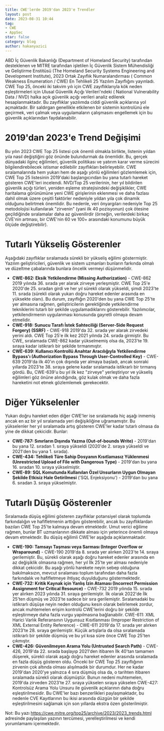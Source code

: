 ```yaml
---
title: CWE'lerde 2019'dan 2023'e Trendler
layout: post
date: 2023-08-31 10:44
tag:
- CWE
- AppSec
star: false
category: blog
author: hakanyazici
---
```


ABD İç Güvenlik Bakanlığı (Department of Homeland Security) tarafından desteklenen ve MITRE tarafından işletilen İç Güvenlik Sistem Mühendisliği ve Geliştirme Enstitüsü (The Homeland Security Systems Engineering and Development Institute), 2023 Ortak Zayıflık Numaralandırması ( Common Weakness Enumeration / CWE) En Tehlikeli 25 Yazılım Zayıflığını yayınladı. CWE Top 25, önceki iki takvim yılı için CWE zayıflıklarıyla kök neden eşleştirmeleri için Ulusal Güvenlik Açığı Verileri'ndeki ( National Vulnerability Data / NVD) halka açık güvenlik açığı verileri analiz edilerek hesaplanmaktadır. Bu zayıflıklar yazılımda ciddi güvenlik açıklarına yol açmaktadır. Bir saldırgan genellikle etkilenen bir sistemin kontrolünü ele geçirmek, veri çalmak veya uygulamaların çalışmasını engellemek için bu güvenlik açıklarından faydalanabilir.

# 2019'dan 2023'e Trend Değişimi

Bu yılın 2023 CWE Top 25 listesi çok önemli olmakla birlikte, listenin yıldan yıla nasıl değiştiğini göz önünde bulundurmak da önemlidir. Bu, gerçek dünyadaki ilginç eğilimleri, güvenlik politikası ve yatırım karar verme sürecini bilgilendirebilecek istismar edilebilir zayıflıkları belirleyebilir. CWE sıralamalarında hem yukarı hem de aşağı yönlü eğilimleri gözlemlemek için, CWE Top 25 listesinin 2019'daki başlangıcından bu yana tutarlı hareket gösteren CWE'leri incelendi.
NVD/Top 25 verilerinin, her yıl bildirilen güvenlik açığı türleri, yeniden eşleme stratejisindeki değişiklikler, CWE haritalama görünümüne yeni CWE girişlerinin eklenmesi ve daha fazlası dahil olmak üzere çeşitli faktörler nedeniyle yıldan yıla çok dinamik olduğunu belirtmek önemlidir. Bu nedenle, veri önyargıları nedeniyle Top 25 metodolojisi kullanılarak "zirvenin" (yani ilk 40 pozisyonun) çok ötesine geçildiğinde sıralamalar daha az güvenilirdir (örneğin, verilerdeki birkaç CVE'nin artması, bir CWE'nin 60 ve 100+ arasındaki konumunu büyük ölçüde değiştirebilir).

# Tutarlı Yükseliş Gösterenler

Aşağıdaki zayıflıklar sıralamada sürekli bir yükseliş eğilimi göstermiştir. Yazılım geliştiricileri, güvenlik ve sistem uzmanları bunların farkında olmalı ve düzeltme çabalarında bunlara öncelik vermeyi düşünmelidir.
- **CWE-862: Eksik Yetkilendirme (Missing Authorization)** - CWE-862 2019 yılında 36. sırada yer alarak zirveye yerleşmiştir. CWE Top 25'e 2020'de 25. sıradan girdi ve her yıl sürekli olarak yükseldi, şimdi 2023'te 11. sırada (sürekli olarak yukarı doğru hareket edenler arasında en yüksekte olanı). Bu durum, zayıflığın 2020'den bu yana CWE Top 25'te yer almasına rağmen, geliştiricilerin gerektiğinde yetkilendirme tekniklerini tutarlı bir şekilde uygulamadıklarını gösterebilir. Yazılımcılar, yetkilendirmenin uygulanması konusunda gayretli olmaya devam etmelidir.
- **CWE-918: Sunucu Tarafı İstek Sahteciliği (Server-Side Request Forgery) (SSRF)** - CWE-918 2019'da 32. sırada yer alarak zirvedeki yerini aldı. CWE Top 25'e ilk kez 2021 yılında 24. sırada girmiştir. Bu CWE, sıralamada CWE-862 kadar yükselmemiş olsa da, 2023'te 19. sıraya kadar istikrarlı bir şekilde tırmanmıştır.
- **CWE-639: Kullanıcı Kontrollü Anahtar Aracılığıyla Yetkilendirme Bypass'ı (Authorization Bypass Through User-Controlled Key)** - CWE-639 2019'da ilk 40'ın çok dışında yer almaya başladı, ancak sonraki yıllarda 2023'te 38. sıraya gelene kadar sıralamada istikrarlı bir tırmanış gördü. Bu, CWE-639'u bu yıl ilk kez "zirveye" yerleştiriyor ve yükseliş eğilimleri göz önüne alındığında, göz kulak olmak ve daha fazla hareketini not etmek gözlemlemek gerekecektir.

# Diğer Yükselenler

Yukarı doğru hareket eden diğer CWE'ler ise sıralamada hiç aşağı inmemiş ancak en az bir yıl sıralamada yeri değişikliğine uğramamıştır. Bu yükselenler her yıl sıralamada artış gösteren CWE'ler kadar tutarlı olmasa da yine de dikkat çekicidir. Bunlar:
- **CWE-787: Sınırların Dışında Yazma (Out-of-bounds Write)** - 2019'dan bu yana 12. sıradan 1. sıraya yükseldi (2020'de 2. sıraya yükseldi ve 2021'den bu yana 1. sırada).
- **CWE-434: Tehlikeli Türe Sahip Dosyanın Kısıtlamasız Yüklenmesi (Unrestricted Upload of File with Dangerous Type)** - 2019'dan bu yana 16. sıradan 10. sıraya yükselmiştir.
- **CWE-89: SQL Komutunda Kullanılan Özel Unsurların Uygun Olmayan Şekilde Etkisiz Hale Getirilmesi** ('SQL Enjeksiyonu') - 2019'dan bu yana 6. sıradan 3. sıraya yükselmiştir.

# Tutarlı Düşüş Gösterenler

Sıralamada düşüş eğilimi gösteren zayıflıklar potansiyel olarak toplumda farkındalığın ve hafifletmenin arttığını gösterebilir, ancak bu zayıflıklardan bazıları CWE Top 25'te kalmaya devam etmektedir. Umut verici eğilime rağmen, bunlar BT uzmanlarının dikkate alması için yeterince önemli olmaya devam etmektedir. Bu düşüş eğilimli CWE'ler aşağıda açıklanmaktadır.
- **CWE-190: Tamsayı Taşması veya Sarması (Integer Overflow or Wraparound)** - CWE-190 2019'da 8. sırada yer alırken 2023'te 14. sıraya gerilemiştir. Bu, sürekli olarak aşağı doğru hareket edenler arasında en az değişiklik olmasına rağmen, her yıl İlk 25'te yer alması nedeniyle dikkat çekicidir. Bu aşağı yönlü harekete neyin sebep olduğuna bakılmaksızın, mevcut sıralaması toplum tarafından daha fazla farkındalık ve hafifletmeye ihtiyaç duyulduğunu göstermektedir.
- **CWE-732: Kritik Kaynak için Yanlış İzin Ataması (Incorrect Permission Assignment for Critical Resource)** - CWE-732 2019 yılında 15. sırada yer alırken 2023 yılında 31. sıraya gerilemiştir. İlk olarak 2022'de İlk 25'ten düşmüş ve 2023'te sadece bir sıra gerilemiştir. Sıralamadaki bu istikrarlı düşüşe neyin neden olduğunu kesin olarak belirlemek zordur, ancak muhtemelen erişim kontrolü CWE'lerini doğru bir şekilde eşleştirmeye daha fazla vurgu yapılmasına bağlanabilir.
CWE-611: XML Harici Varlık Referansının Uygunsuz Kısıtlanması (Improper Restriction of XML External Entity Reference) - CWE-611 2019'da 17. sırada yer alırken 2023'te 28. sıraya gerilemiştir. Küçük artışlarla da olsa sıralamada istikrarlı bir şekilde düşmüş ve bu yıl kısa süre önce CWE Top 25'ten çıkmıştır.
- **CWE-426: Güvenilmeyen Arama Yolu (Untrusted Search Path)** - CWE-426, 2019'da 22. sırada başlayıp 2021'den itibaren İlk 40'tan tamamen düşerek, sürekli olarak aşağı doğru hareket edenler arasında sıralamada en fazla düşüş gösteren oldu. Önceki bir CWE Top 25 zayıflığının zirvenin çok altında olması alışılmadık bir durumdur. Her ne kadar 2019'dan 2020'ye yalnızca 4 sıra düşmüş olsa da, o tarihten itibaren sıralamada sürekli olarak düşmüştür. Bunun nedeni muhtemelen, 2019'da zirveden 2023'te 27. sıraya yükselen sıraya yükselen CWE-427: Kontrolsüz Arama Yolu Unsuru ile güvenlik açıklarının daha doğru eşleştirilmesidir. Bu CWE'ler bazı benzerlikleri paylaşmaktadır, bu nedenle CVE Kayıtlarının bu ikisi arasında düzgün bir şekilde eşleştirilmesini sağlamak için son yıllarda ekstra özen gösterilmiştir.

Not: Bu yazı https://cwe.mitre.org/top25/archive/2023/2023_trends.html adresinde paylaşılan yazının tercümesi, yerelleştirilmesi ve kendi yorumlamamı içermektedir.

